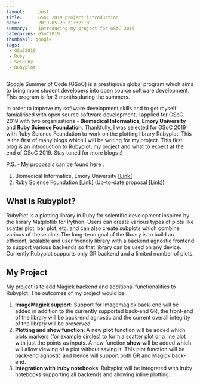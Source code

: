 ```yaml
---
layout:     post
title:      GSoC 2019 project introduction
date:       2019-05-20 21:32:18
summary:    Introducing my project for GSoC 2019.
categories: GSoC2019
thumbnail: google
tags:
 - GSoC2019
 - Ruby
 - SciRuby
 - Rubyplot
---
```


Google Summer of Code (GSoC) is a prestigious global program which aims to bring more student developers into open source software development. This program is for 3 months during the summers.  
  
In order to improve my software development skills and to get myself famialirised with open source software development, I applied for GSoC 2019 with two organisations - **Biomedical Informatics, Emory University** and **Ruby Science Foundation**. Thankfully, I was selected for GSoC 2019 with Ruby Science Foundation to work on the plotting library Rubyplot. This is the first of many blogs which I will be writing for my project. This first blog is an introduction to Rubyplot, my project and what to expect at the end of GSoC 2019. Stay tuned for more blogs :)  
  
P.S. - My proposals can be found here :
1. Biomedical Informatics, Emory University [[Link]](https://docs.google.com/document/d/1wGPSaHtE7v-tGWbXaIkxzNwbvQ6cCp0R5lxFxI0JGak/edit?usp=sharing)  
2. Ruby Science Foundation [[Link]](https://docs.google.com/document/d/1UoAE2MQ0l67ZZ0UWjykmRZnCHO_u22FM2zlHfVYUyEQ/edit?usp=sharing) (Up-to-date proposal [[Link]](https://github.com/alishdipani/rubyplot/wiki/GSoC-2019-Proposal))  
  
## What is Rubyplot?  
RubyPlot is a plotting library in Ruby for scientific development inspired by the library Matplotlib for Python. Users can create various types of plots like scatter plot, bar plot, etc. and can also create subplots which combine various of these plots.The long-term goal of the library is to build an efficient, scalable and user friendly library with a backend agnostic frontend to support various backends so that library can be used on any device.  
Currently Rubyplot supports only GR backend and a limited number of plots.  

## My Project  
My project is to add Magick backend and additional functionalities to Rubyplot. The outcomes of my project would be :
1. **ImageMagick support**:  Support for Imagemagick back-end will be added in addition to the currently supported back-end GR, the front-end of the library will be back-end agnostic and the current overall integrity of the library will be preserved.
2. **Plotting and show function**: A new **plot** function will be added which plots markers (for example circles) to form a scatter plot or a line plot with just the points as inputs. A new function **show** will be added which will allow viewing of a plot without saving it. This plot function will be back-end agnostic and hence will support both GR and Magick back-end.
3. **Integration with iruby notebooks**: Rubyplot will be integrated with iruby notebooks supporting all backends and allowing inline plotting.  
